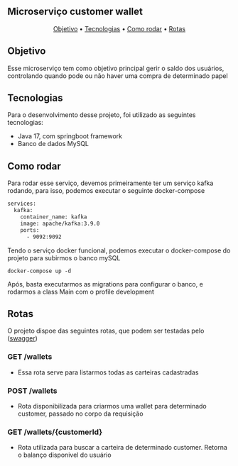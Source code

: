 <h2>Microserviço customer wallet</h2>

<p align="center">
 <a href="#Objetivo">Objetivo</a> •
 <a href="#Tecnologias">Tecnologias</a> •
 <a href="#Como rodar">Como rodar</a> •
 <a href="#Rotas">Rotas</a> 
</p>

## Objetivo
Esse microserviço tem como objetivo principal gerir o saldo dos usuários, controlando quando pode ou não haver uma compra de determinado papel

## Tecnologias
Para o desenvolvimento desse projeto, foi utilizado as seguintes tecnologias:
 - Java 17, com springboot framework
 - Banco de dados MySQL

## Como rodar
Para rodar esse serviço, devemos primeiramente ter um serviço kafka rodando, para isso, podemos executar o seguinte docker-compose
```bash
services:
  kafka:
    container_name: kafka
    image: apache/kafka:3.9.0
    ports:
      - 9092:9092
```
Tendo o serviço docker funcional, podemos executar o docker-compose do projeto para subirmos o banco mySQL
```
docker-compose up -d
```
Após, basta executarmos as migrations para configurar o banco, e rodarmos a class Main com o profile development

## Rotas
O projeto dispoe das seguintes rotas, que podem ser testadas pelo ([swagger](http://localhost:8081/api/swagger-ui/index.html))

### GET /wallets
- Essa rota serve para listarmos todas as carteiras cadastradas

### POST /wallets
- Rota disponibilizada para criarmos uma wallet para determinado customer, passado no corpo da requisição

### GET /wallets/{customerId}
- Rota utilizada para buscar a carteira de determinado customer. Retorna o balanço disponivel do usuário
